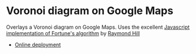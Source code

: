 # Voronoi diagram on Google Maps

Overlays a Voronoi diagram on Google Maps. Uses the excellent
[Javascript implementation of Fortune's algorithm](https://github.com/gorhill/Javascript-Voronoi)
by [Raymond Hill](http://github.com/gorhill)

* [Online deployment](http://universe.hiit.fi/jaleppan/voronoimaps/)
